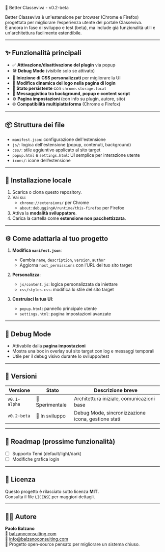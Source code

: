 🚀 Better Classeviva - v0.2-beta

Better Classeviva è un'estensione per browser (Chrome e Firefox) progettata per migliorare l’esperienza utente del portale Classeviva.  
È ancora in fase di sviluppo e test (beta), ma include già funzionalità utili e un'architettura facilmente estendibile.

---

## ✨ Funzionalità principali

- ✅ **Attivazione/disattivazione del plugin** via popup
- 🛠️ **Debug Mode** (visibile solo se attivato)
- 🎯 **Iniezione di CSS personalizzati** per migliorare la UI
- 🔄 **Modifica dinamica del logo nella pagina di login**
- 🧠 **Stato persistente** con `chrome.storage.local`
- 🛜 **Messaggistica tra background, popup e content script**
- ⚙️ **Pagina impostazioni** (con info su plugin, autore, sito)
- 🌐 **Compatibilità multipiattaforma** (Chrome e Firefox)

---

## 📦 Struttura dei file

- `manifest.json`: configurazione dell'estensione
- `js/`: logica dell'estensione (popup, contenuti, background)
- `css/`: stile aggiuntivo applicato al sito target
- `popup.html` e `settings.html`: UI semplice per interazione utente
- `icons/`: icone dell’estensione

---

## 🧪 Installazione locale

1. Scarica o clona questo repository.
2. Vai su:
   - `chrome://extensions/` per Chrome
   - `about:debugging#/runtime/this-firefox` per Firefox
3. Attiva la **modalità sviluppatore**.
4. Carica la cartella come **estensione non pacchettizzata**.

---

## ⚙️ Come adattarla al tuo progetto

1. **Modifica `manifest.json`**:
   - Cambia `name`, `description`, `version`, `author`
   - Aggiorna `host_permissions` con l’URL del tuo sito target

2. **Personalizza**:
   - `js/content.js`: logica personalizzata da iniettare
   - `css/styles.css`: modifica lo stile del sito target

3. **Costruisci la tua UI**:
   - `popup.html`: pannello principale utente
   - `settings.html`: pagina impostazioni avanzate

---

## 🐞 Debug Mode

- Attivabile dalla **pagina impostazioni**
- Mostra una box in overlay sul sito target con log e messaggi temporali
- Utile per il debug visivo durante lo sviluppo/test

---

## 🧾 Versioni

| Versione    | Stato        | Descrizione breve                      |
|-------------|--------------|----------------------------------------|
| `v0.1-alpha`| 🧪 Sperimentale | Architettura iniziale, comunicazioni base |
| `v0.2-beta` | 🔧 In sviluppo | Debug Mode, sincronizzazione icona, gestione stati |

---

## 📌 Roadmap (prossime funzionalità)

- [ ] Supporto Temi (default/light/dark)
- [ ] Modifiche grafica login

---

## 📄 Licenza

Questo progetto è rilasciato sotto licenza **MIT**.  
Consulta il file `LICENSE` per maggiori dettagli.

---

## 👨‍💻 Autore

**Paolo Balzano**  
💼 [balzanoconsulting.com](https://www.balzanoconsulting.com)  
📧 info@balzanoconsulting.com  
🧠 Progetto open-source pensato per migliorare un sistema chiuso.